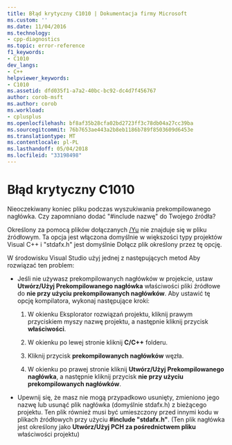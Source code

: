```yaml
---
title: Błąd krytyczny C1010 | Dokumentacja firmy Microsoft
ms.custom: ''
ms.date: 11/04/2016
ms.technology:
- cpp-diagnostics
ms.topic: error-reference
f1_keywords:
- C1010
dev_langs:
- C++
helpviewer_keywords:
- C1010
ms.assetid: dfd035f1-a7a2-40bc-bc92-dc4d7f456767
author: corob-msft
ms.author: corob
ms.workload:
- cplusplus
ms.openlocfilehash: bf8af35b28cfa02bd2723ff3c78db04a27cc39ba
ms.sourcegitcommit: 76b7653ae443a2b8eb1186b789f8503609d6453e
ms.translationtype: MT
ms.contentlocale: pl-PL
ms.lasthandoff: 05/04/2018
ms.locfileid: "33198498"
---
```

# <a name="fatal-error-c1010"></a>Błąd krytyczny C1010
Nieoczekiwany koniec pliku podczas wyszukiwania prekompilowanego nagłówka. Czy zapomniano dodać "#include nazwę" do Twojego źródła?  
  
 Określony za pomocą plików dołączanych [/Yu](../../build/reference/yu-use-precompiled-header-file.md) nie znajduje się w pliku źródłowym.  Ta opcja jest włączona domyślnie w większości typy projektów Visual C++ i "stdafx.h" jest domyślnie Dołącz plik określony przez tę opcję.  
  
 W środowisku Visual Studio użyj jednej z następujących metod Aby rozwiązać ten problem:  
  
-   Jeśli nie używasz prekompilowanych nagłówków w projekcie, ustaw **Utwórz/Użyj Prekompilowanego nagłówka** właściwości pliki źródłowe do **nie przy użyciu prekompilowanych nagłówków**. Aby ustawić tę opcję kompilatora, wykonaj następujące kroki:  
  
    1.  W okienku Eksplorator rozwiązań projektu, kliknij prawym przyciskiem myszy nazwę projektu, a następnie kliknij przycisk **właściwości**.  
  
    2.  W okienku po lewej stronie kliknij **C/C++** folderu.  
  
    3.  Kliknij przycisk **prekompilowanych nagłówków** węzła.  
  
    4.  W okienku po prawej stronie kliknij **Utwórz/Użyj Prekompilowanego nagłówka**, a następnie kliknij przycisk **nie przy użyciu prekompilowanych nagłówków**.  
  
-   Upewnij się, że masz nie mogą przypadkowo usunięty, zmieniono jego nazwę lub usunąć plik nagłówka (domyślnie stdafx.h) z bieżącego projektu. Ten plik również musi być umieszczony przed innymi kodu w plikach źródłowych przy użyciu **#include "stdafx.h"**. (Ten plik nagłówka jest określony jako **Utwórz/Użyj PCH za pośrednictwem pliku** właściwości projektu)